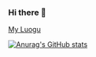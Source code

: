 ### Hi there 👋

[My Luogu](https://www.luogu.com.cn/user/355844)

[![Anurag's GitHub stats](https://github-readme-stats.vercel.app/api?username=Edison-Ba&show_icons=true&theme=radical)](https://github.com/anuraghazra/github-readme-stats)



<!--
**Edison-Ba/Edison-Ba** is a ✨ _special_ ✨ repository because its `README.md` (this file) appears on your GitHub profile.

Here are some ideas to get you started:

- 🔭 I’m currently working on ...
- 🌱 I’m currently learning ...
- 👯 I’m looking to collaborate on ...
- 🤔 I’m looking for help with ...
- 💬 Ask me about ...
- 📫 How to reach me: ...
- 😄 Pronouns: ...
- ⚡ Fun fact: ...
-->
